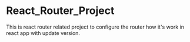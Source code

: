 # React_Router_Project

This is react router related project to configure the router how it's work in react app with update version.
